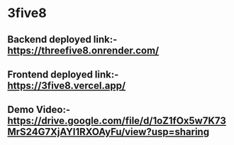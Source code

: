 # 3five8
## Backend deployed link:- https://threefive8.onrender.com/
## Frontend deployed link:- https://3five8.vercel.app/
## Demo Video:- https://drive.google.com/file/d/1oZ1fOx5w7K73MrS24G7XjAYI1RXOAyFu/view?usp=sharing
